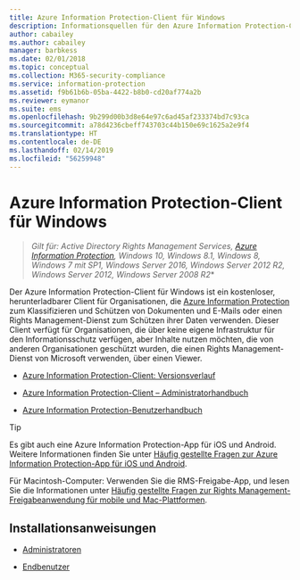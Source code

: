 ```yaml
---
title: Azure Information Protection-Client für Windows
description: Informationsquellen für den Azure Information Protection-Client für Windows Dieser kostenlose, herunterladbare Client ist für Organisationen gedacht, die Dokumente und E-Mails klassifizieren und schützen möchten.
author: cabailey
ms.author: cabailey
manager: barbkess
ms.date: 02/01/2018
ms.topic: conceptual
ms.collection: M365-security-compliance
ms.service: information-protection
ms.assetid: f9b61b6b-05ba-4422-b8b0-cd20af774a2b
ms.reviewer: eymanor
ms.suite: ems
ms.openlocfilehash: 9b299d00b3d8e64e97c6ad45af233374bd7c93ca
ms.sourcegitcommit: a78d4236cbeff743703c44b150e69c1625a2e9f4
ms.translationtype: HT
ms.contentlocale: de-DE
ms.lasthandoff: 02/14/2019
ms.locfileid: "56259948"
---
```

# <a name="azure-information-protection-client-for-windows"></a>Azure Information Protection-Client für Windows

>*Gilt für: Active Directory Rights Management Services, [Azure Information Protection](https://azure.microsoft.com/pricing/details/information-protection), Windows 10, Windows 8.1, Windows 8, Windows 7 mit SP1, Windows Server 2016, Windows Server 2012 R2, Windows Server 2012, Windows Server 2008 R2**

Der Azure Information Protection-Client für Windows ist ein kostenloser, herunterladbarer Client für Organisationen, die [Azure Information Protection](../what-is-information-protection.md) zum Klassifizieren und Schützen von Dokumenten und E-Mails oder einen Rights Management-Dienst zum Schützen ihrer Daten verwenden. Dieser Client verfügt für Organisationen, die über keine eigene Infrastruktur für den Informationsschutz verfügen, aber Inhalte nutzen möchten, die von anderen Organisationen geschützt wurden, die einen Rights Management-Dienst von Microsoft verwenden, über einen Viewer.

- [Azure Information Protection-Client: Versionsverlauf](client-version-release-history.md)

- [Azure Information Protection-Client – Administratorhandbuch](client-admin-guide.md)

- [Azure Information Protection-Benutzerhandbuch](client-user-guide.md)

> [!TIP]
> Es gibt auch eine Azure Information Protection-App für iOS und Android. Weitere Informationen finden Sie unter [Häufig gestellte Fragen zur Azure Information Protection-App für iOS und Android](mobile-app-faq.md ).
> 
> Für Macintosh-Computer: Verwenden Sie die RMS-Freigabe-App, und lesen Sie die Informationen unter [Häufig gestellte Fragen zur Rights Management-Freigabeanwendung für mobile und Mac-Plattformen](https://technet.microsoft.com/dn451248).

## <a name="install-instructions"></a>Installationsanweisungen

- [Administratoren](client-admin-guide-install.md)

- [Endbenutzer](install-client-app.md)
